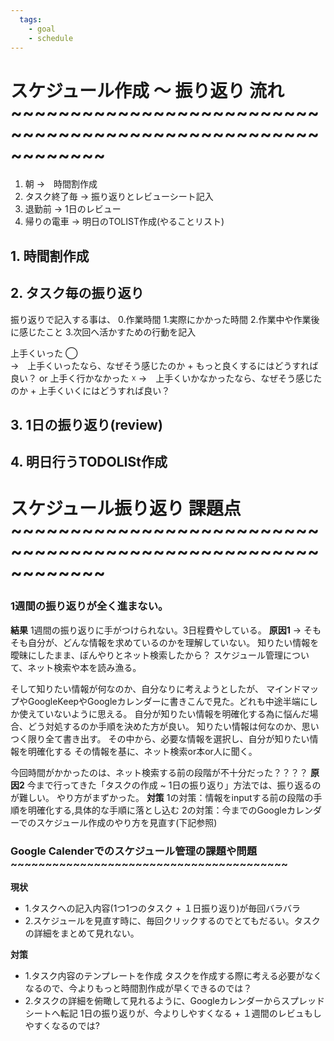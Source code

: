 ```yaml
---
  tags:
    - goal
    - schedule
---
```


# スケジュール作成 ～ 振り返り 流れ ~~~~~~~~~~~~~~~~~~~~~~~~~~~~~~~~~~~~~~~~~~~~~~~~~~~~~~~~~~~~
1. 朝 →　時間割作成
2. タスク終了毎 → 振り返りとレビューシート記入
3. 退勤前 → 1日のレビュー
4. 帰りの電車 → 明日のTOLIST作成(やることリスト)

## 1. 時間割作成

## 2. タスク毎の振り返り
振り返りで記入する事は、
0.作業時間
1.実際にかかった時間
2.作業中や作業後に感じたこと
3.次回へ活かすための行動を記入

上手くいった ◯  
→　上手くいったなら、なぜそう感じたのか +  もっと良くするにはどうすれば良い？
or 
上手く行かなかった ☓
→　上手くいかなかったなら、なぜそう感じたのか +  上手くいくにはどうすれば良い？

## 3. 1日の振り返り(review)

## 4. 明日行うTODOLISt作成



# スケジュール振り返り 課題点 ~~~~~~~~~~~~~~~~~~~~~~~~~~~~~~~~~~~~~~~~~~~~~~~~~~~~~~~~~~~~

### 1週間の振り返りが全く進まない。
**結果**
1週間の振り返りに手がつけられない。3日程費やしている。
**原因1**
→ そもそも自分が、どんな情報を求めているのかを理解していない。
知りたい情報を曖昧にしたまま、ぼんやりとネット検索したから？
スケジュール管理について、ネット検索や本を読み漁る。

そして知りたい情報が何なのか、自分なりに考えようとしたが、
マインドマップやGoogleKeepやGoogleカレンダーに書きこんで見た。どれも中途半端にしか使えていないように思える。
自分が知りたい情報を明確化する為に悩んだ場合、どう対処するのか手順を決めた方が良い。
知りたい情報は何なのか、思いつく限り全て書き出す。
その中から、必要な情報を選択し、自分が知りたい情報を明確化する
その情報を基に、ネット検索or本or人に聞く。

今回時間がかかったのは、ネット検索する前の段階が不十分だった？？？？
**原因2**
今まで行ってきた「タスクの作成 ~ 1日の振り返り」方法では、振り返るのが難しい。
やり方がまずかった。
**対策**
1の対策：情報をinputする前の段階の手順を明確化する,具体的な手順に落とし込む
2の対策：今までのGoogleカレンダーでのスケジュール作成のやり方を見直す(下記参照)



### Google Calenderでのスケジュール管理の課題や問題 ~~~~~~~~~~~~~~~~~~~~~~~~~~~~~~~~~~~~~~~~
**現状**
- 1.タスクへの記入内容(1つ1つのタスク + １日振り返り)が毎回バラバラ
- 2.スケジュールを見直す時に、毎回クリックするのでとてもだるい。タスクの詳細をまとめて見れない。

**対策**
- 1.タスク内容のテンプレートを作成
タスクを作成する際に考える必要がなくなるので、今よりもっと時間割作成が早くできるのでは？
- 2.タスクの詳細を俯瞰して見れるように、Googleカレンダーからスプレッドシートへ転記
1日の振り返りが、今よりしやすくなる + １週間のレビュもしやすくなるのでは?
